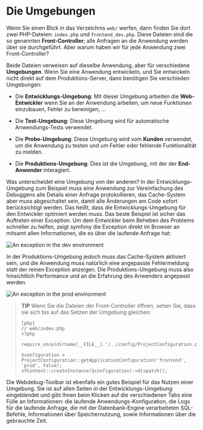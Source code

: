 Die Umgebungen
==============

Wenn Sie einen Blick in das Verzeichnis `web/` werfen, dann finden Sie dort zwei
PHP-Dateien: `index.php` und `frontend_dev.php`. Diese Dateien sind die so
genannten **Front-Controller**; alle Anfragen an die Anwendung werden über sie
durchgeführt. Aber warum haben wir für jede Anwendung zwei Front-Controller?

Beide Dateien verweisen auf dieselbe Anwendung, aber für verschiedene
**Umgebungen**. Wenn Sie eine Anwendung entwickeln, und Sie entwickeln nicht
direkt auf dem Produktions-Server, dann benötigen Sie verschieden Umgebungen:

  * Die **Entwicklungs-Umgebung**: Mit dieser Umgebung arbeiten die
    **Web-Entwickler** wenn Sie an der Anwendung arbeiten, um neue Funktionen
    einzubauen, Fehler zu bereinigen, ...

  * Die **Test-Umgebung**: Diese Umgebung wird für automatische Anwendungs-Tests
    verwendet.

  * Die **Probe-Umgebung**: Diese Umgebung wird vom **Kunden** verwendet, um die
    Anwendung zu testen und um Fehler oder fehlende Funktionalität zu melden.

  * Die **Produktions-Umgebung**: Dies ist die Umgebung, mit der der
    **End-Anwender** interagiert.

Was unterscheidet eine Umgebung von der anderen? In der Entwicklungs-Umgebung
zum Beispiel muss eine Anwendung zur Vereinfachung des Debuggens alle Details
einer Anfrage protokollieren, das Cache-System aber muss abgeschaltet sein,
damit alle Änderungen am Code sofort berücksichtigt werden. Das heißt, dass die
Entwicklungs-Umgebung für den Entwickler optimiert werden muss. Das beste
Beispiel ist sicher das Auftreten einer Exception. Um dem Entwickler beim
Beheben des Problems schneller zu helfen, zeigt symfony die Exception direkt im
Browser an mitsamt allen Informationen, die es über die laufende Anfrage hat:

![An exception in the dev environment](http://www.symfony-project.org/images/getting-started/1_4/exception_dev.png)

In der Produktions-Umgebung jedoch muss das Cache-System aktiviert sein, und die
Anwendung muss natürlich eine angepasste Fehlermeldung statt der reinen
Exception anzeigen. Die Produktions-Umgebung muss also hinsichtlich Performance
und an die Erfahrung des Anwenders angepasst werden.

![An exception in the prod environment](http://www.symfony-project.org/images/getting-started/1_4/exception_prod.png)

>**TIP**
>Wenn Sie die Dateien der Front-Controller öffnen, sehen Sie, dass sie sich bis
>auf das Setzen der Umgebung gleichen:
>
>     [php]
>     // web/index.php
>     <?php
>
>     require_once(dirname(__FILE__).'/../config/ProjectConfiguration.class.php');
>
>     $configuration = ProjectConfiguration::getApplicationConfiguration('frontend', 'prod', false);
>     sfContext::createInstance($configuration)->dispatch();

Die Webdebug-Toolbar ist ebenfalls ein gutes Beispiel für das Nutzen einer
Umgebung. Sie ist auf allen Seiten in der Entwicklungs-Umgebung eingeblendet und
gibt Ihnen beim Klicken auf die verschiedenen Tabs eine Fülle an Informationen:
die laufende Anwendungs-Konfiguration, die Logs für die laufende Anfrage, die
mit der Datenbank-Engine verarbeiteten SQL-Befehle, Informationen über
Speichernutzung, sowie Informationen über die gebrauchte Zeit.